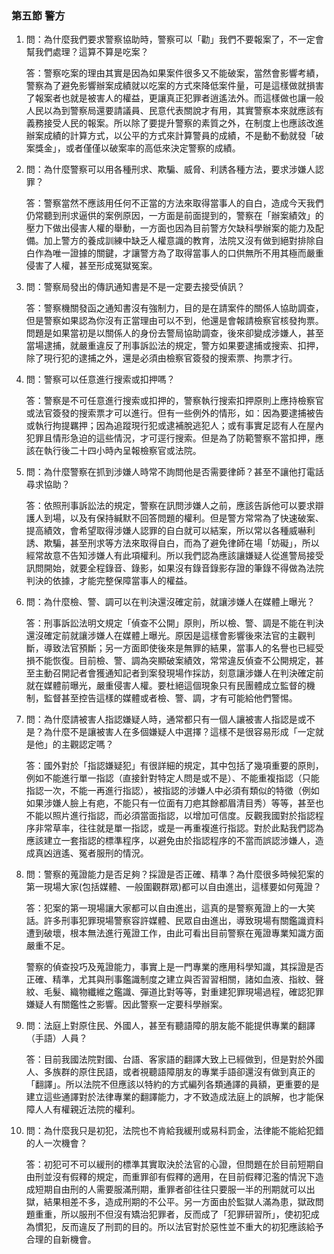 ### 第五節 警方

1. 問：為什麼我們要求警察協助時，警察可以「勸」我們不要報案了，不一定會幫我們處理？這算不算是吃案？

   答：警察吃案的理由其實是因為如果案件很多又不能破案，當然會影響考績，警察為了避免影響辦案成績就以吃案的方式來降低案件量，可是這樣做就損害了報案者也就是被害人的權益，更讓真正犯罪者逍遙法外。而這樣做也讓一般人民以為到警察局還要請議員、民意代表關說才有用，其實警察本來就應該有義務接受人民的報案。所以除了要提升警察的素質之外，在制度上也應該改進辦案成績的計算方式，以公平的方式來計算警員的成績，不是動不動就發「破案獎金」，或者僅僅以破案率的高低來決定警察的成績。

2. 問：為什麼警察可以用各種刑求、欺騙、威脅、利誘各種方法，要求涉嫌人認罪？

   答：警察當然不應該用任何不正當的方法來取得當事人的自白，造成今天我們仍常聽到刑求逼供的案例原因，一方面是前面提到的，警察在「辦案績效」的壓力下做出侵害人權的舉動，一方面也因為目前警方欠缺科學辦案的能力及配備。加上警方的養成訓練中缺乏人權意識的教育，法院又沒有做到絕對排除自白作為唯一證據的關鍵，才讓警方為了取得當事人的口供無所不用其極而嚴重侵害了人權，甚至形成冤獄冤案。

3. 問：警察局發出的傳訊通知書是不是一定要去接受偵訊？

   答：警察機關發函之通知書沒有強制力，目的是在請案件的關係人協助調查，但是警察如果認為你沒有正當理由可以不到，他還是會報請檢察官核發拘票。問題是如果當初是以關係人的身份去警局協助調查，後來卻變成涉嫌人，甚至當場逮捕，就嚴重違反了刑事訴訟法的規定，警方如果要逮捕或搜索、扣押，除了現行犯的逮捕之外，還是必須由檢察官簽發的搜索票、拘票才行。

4. 問：警察可以任意進行搜索或扣押嗎？

   答：警察是不可任意進行搜索或扣押的，警察執行搜索扣押原則上應持檢察官或法官簽發的搜索票才可以進行。但有一些例外的情形，如：因為要逮捕被告或執行拘提羈押；因為追蹤現行犯或逮補脫逃犯人；或有事實足認有人在屋內犯罪且情形急迫的這些情況，才可逕行搜索。但是為了防範警察不當扣押，應該在執行後二十四小時內呈報檢察官或法院。

5. 問：為什麼警察在抓到涉嫌人時常不詢問他是否需要律師？甚至不讓他打電話尋求協助？

   答：依照刑事訴訟法的規定，警察在訊問涉嫌人之前，應該告訴他可以要求辯護人到場，以及有保持緘默不回答問題的權利。但是警方常常為了快速破案、提高績效，會希望取得涉嫌人認罪的自白就可以結案，所以常以各種威嚇利誘、欺騙，甚至刑求等方法來取得自白，而為了避免律師在場「妨礙」，所以經常故意不告知涉嫌人有此項權利。所以我們認為應該讓嫌疑人從進警局接受訊問開始，就要全程錄音、錄影，如果沒有錄音錄影存證的筆錄不得做為法院判決的依據，才能完整保障當事人的權益。

6. 問：為什麼檢、警、調可以在判決還沒確定前，就讓涉嫌人在媒體上曝光？

   答：刑事訴訟法明文規定「偵查不公開」原則，所以檢、警、調是不能在判決還沒確定前就讓涉嫌人在媒體上曝光。原因是這樣會影響後來法官的主觀判斷，導致法官預斷；另一方面即使後來是無罪的結果，當事人的名譽也已經受損不能恢復。目前檢、警、調為突顯破案績效，常常違反偵查不公開規定，甚至主動召開記者會獲通知記者到案發現場作採訪，刻意讓涉嫌人在判決確定前就在媒體前曝光，嚴重侵害人權。要杜絕這個現象只有民團體成立監督的機制，監督甚至控告這樣的媒體或者檢、警、調，才有可能給他們警惕。

7. 問：為什麼請被害人指認嫌疑人時，通常都只有一個人讓被害人指認是或不是？為什麼不是讓被害人在多個嫌疑人中選擇？這樣不是很容易形成「一定就是他」的主觀認定嗎？

   答：國外對於「指認嫌疑犯」有很詳細的規定，其中包括了幾項重要的原則，例如不能進行單一指認（直接針對特定人問是或不是）、不能重複指認（只能指認一次，不能一再進行指認），被指認的涉嫌人中必須有類似的特徵（例如如果涉嫌人臉上有疤，不能只有一位面有刀疤其餘都眉清目秀）等等，甚至也不能以照片進行指認，而必須當面指認，以增加可信度。反觀我國對於指認程序非常草率，往往就是單一指認，或是一再重複進行指認。對於此點我們認為應該建立一套指認的標準程序，以避免由於指認程序的不當而誤認涉嫌人，造成真凶逍遙、冤者服刑的情況。

8. 問：警察的蒐證能力是否足夠？採證是否正確、精準？為什麼很多時候犯案的第一現場大家(包括媒體、一般圍觀群眾)都可以自由進出，這樣要如何蒐證？

   答：犯案的第一現場讓大家都可以自由進出，這真的是警察蒐證上的一大笑話。許多刑事犯罪現場警察容許媒體、民眾自由進出，導致現場有關鑑識資料遭到破壞，根本無法進行蒐證工作，由此可看出目前警察在蒐證專業知識方面嚴重不足。
   
   警察的偵查投巧及蒐證能力，事實上是一門專業的應用科學知識，其採證是否正確、精準，尤其與刑事鑑識制度之建立與否習習相關，諸如血液、指紋、聲紋、毛髮、織物纖維之鑑識、彈道比對等等，對重建犯罪現場過程，確認犯罪嫌疑人有關鑑性之影響。因此警察一定要科學辦案。

9. 問：法庭上對原住民、外國人，甚至有聽語障的朋友能不能提供專業的翻譯（手語）人員？

   答：目前我國法院對國、台語、客家語的翻譯大致上已經做到，但是對於外國人、多族群的原住民語，或者視聽語障朋友的專業手語卻還沒有做到真正的「翻譯」。所以法院不但應該以特約的方式編列各類通譯的員額，更重要的是建立這些通譯對於法律專業的翻譯能力，才不致造成法庭上的誤解，也才能保障人人有權親近法院的權利。

10. 問：為什麼我只是初犯，法院也不肯給我緩刑或易科罰金，法律能不能給犯錯的人一次機會？

    答：初犯可不可以緩刑的標準其實取決於法官的心證，但問題在於目前短期自由刑並沒有假釋的規定，而重罪卻有假釋的適用，在目前假釋氾濫的情況下造成短期自由刑的人需要服滿刑期，重罪者卻往往只要服一半的刑期就可以出獄，結果相差不多，造成刑期的不公平。另一方面由於監獄人滿為患，獄政問題重重，所以服刑不但沒有矯治犯罪者，反而成了「犯罪研習所」，使初犯成為慣犯，反而違反了刑罰的目的。所以法官對於惡性並不重大的初犯應該給予合理的自新機會。